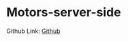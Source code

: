 # Motors-server-side
<p>Github Link: <a href="https://github.com/AnikHaque/Motors-server/">Github</a></p>

